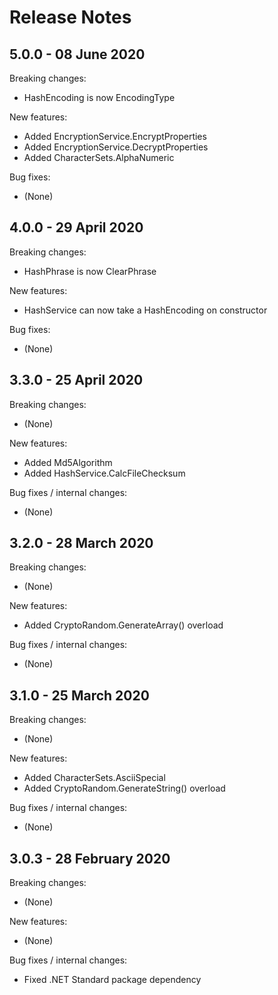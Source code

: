# Release Notes

## 5.0.0 - 08 June 2020

Breaking changes:
- HashEncoding is now EncodingType

New features:
- Added EncryptionService.EncryptProperties
- Added EncryptionService.DecryptProperties
- Added CharacterSets.AlphaNumeric

Bug fixes:
- (None)

## 4.0.0 - 29 April 2020

Breaking changes:
- HashPhrase is now ClearPhrase

New features:
- HashService can now take a HashEncoding on constructor

Bug fixes:
- (None)

## 3.3.0 - 25 April 2020

Breaking changes:
- (None)

New features:
- Added Md5Algorithm
- Added HashService.CalcFileChecksum

Bug fixes / internal changes:
- (None)

## 3.2.0 - 28 March 2020

Breaking changes:
- (None)

New features:
- Added CryptoRandom.GenerateArray() overload

Bug fixes / internal changes:
- (None)

## 3.1.0 - 25 March 2020

Breaking changes:
- (None)

New features:
- Added CharacterSets.AsciiSpecial
- Added CryptoRandom.GenerateString() overload

Bug fixes / internal changes:
- (None)

## 3.0.3 - 28 February 2020

Breaking changes:
- (None)

New features:
- (None)

Bug fixes / internal changes:
- Fixed .NET Standard package dependency
